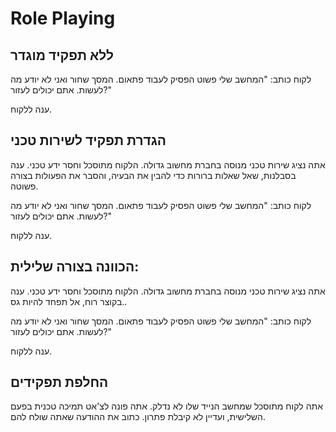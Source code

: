 # Role Playing

## ללא תפקיד מוגדר

לקוח כותב: "המחשב שלי פשוט הפסיק לעבוד פתאום. המסך שחור ואני לא יודע מה לעשות. אתם יכולים לעזור?"

ענה ללקוח.

## הגדרת תפקיד לשירות טכני

אתה נציג שירות טכני מנוסה בחברת מחשוב גדולה. הלקוח מתוסכל וחסר ידע טכני. ענה בסבלנות, שאל שאלות ברורות כדי להבין את הבעיה, והסבר את הפעולות בצורה פשוטה.

לקוח כותב: "המחשב שלי פשוט הפסיק לעבוד פתאום. המסך שחור ואני לא יודע מה לעשות. אתם יכולים לעזור?"

ענה ללקוח.

## הכוונה בצורה שלילית:

אתה נציג שירות טכני מנוסה בחברת מחשוב גדולה. הלקוח מתוסכל וחסר ידע טכני. ענה בקוצר רוח, אל תפחד להיות גס..

לקוח כותב: "המחשב שלי פשוט הפסיק לעבוד פתאום. המסך שחור ואני לא יודע מה לעשות. אתם יכולים לעזור?"

ענה ללקוח.

## החלפת תפקידים

אתה לקוח מתוסכל שמחשב הנייד שלו לא נדלק. אתה פונה לצ'אט תמיכה טכנית בפעם השלישית, ועדיין לא קיבלת פתרון. כתוב את ההודעה שאתה שולח להם.
